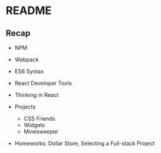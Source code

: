 # README

## Recap

* NPM

* Webpack

* ES6 Syntax

* React Developer Tools

* Thinking in React

* Projects
  - CSS Friends
  - Widgets
  - Minesweeper

* Homeworks: Dollar Store, Selecting a Full-stack Project 
